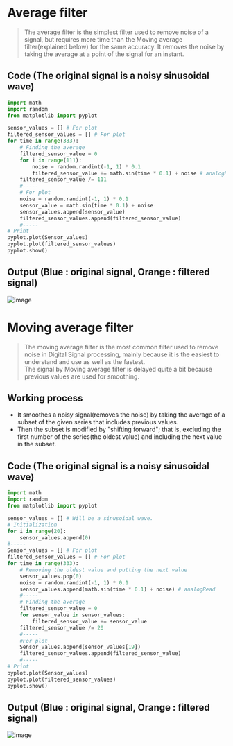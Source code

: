 # Average filter
>The average filter is the simplest filter used to remove noise of a signal, but requires more time than the Moving average filter(explained below) for the same accuracy.
>It removes the noise by taking the average at a point of the signal for an instant.

## Code (The original signal is a noisy sinusoidal wave)
~~~Python
import math
import random
from matplotlib import pyplot

sensor_values = [] # For plot
filtered_sensor_values = [] # For plot
for time in range(333):
    # Finding the average
    filtered_sensor_value = 0
    for i in range(111):
        noise = random.randint(-1, 1) * 0.1
        filtered_sensor_value += math.sin(time * 0.1) + noise # analogRead
    filtered_sensor_value /= 111
    #-----
    # For plot
    noise = random.randint(-1, 1) * 0.1
    sensor_value = math.sin(time * 0.1) + noise
    sensor_values.append(sensor_value)
    filtered_sensor_values.append(filtered_sensor_value)
    #-----
# Print
pyplot.plot(Sensor_values)
pyplot.plot(filtered_sensor_values)
pyplot.show()
~~~

## Output (Blue : original signal, Orange : filtered signal)
![image](https://user-images.githubusercontent.com/67142421/153919200-7357fca3-f21b-4604-9abc-b13592d3a239.png)


# Moving average filter
>The moving average filter is the most common filter used to remove noise in Digital Signal processing, mainly because it is the easiest to understand and use as well as
>the fastest.<br>
>The signal by Moving average filter is delayed quite a bit because previous values are used for smoothing.

## Working process
* It smoothes a noisy signal(removes the noise) by taking the average of a subset of the given series that includes previous values.
* Then the subset is modified by "shifting forward"; that is, excluding the first number of the series(the oldest value) and including the next value in the subset.

## Code (The original signal is a noisy sinusoidal wave)
~~~Python
import math
import random
from matplotlib import pyplot

sensor_values = [] # Will be a sinusoidal wave.
# Initialization
for i in range(20):
    sensor_values.append(0)
#-----
Sensor_values = [] # For plot
filtered_sensor_values = [] # For plot
for time in range(333):
    # Removing the oldest value and putting the next value
    sensor_values.pop(0)
    noise = random.randint(-1, 1) * 0.1
    sensor_values.append(math.sin(time * 0.1) + noise) # analogRead
    #-----
    # Finding the average
    filtered_sensor_value = 0
    for sensor_value in sensor_values:
        filtered_sensor_value += sensor_value
    filtered_sensor_value /= 20
    #-----
    #For plot
    Sensor_values.append(sensor_values[19])
    filtered_sensor_values.append(filtered_sensor_value)
    #-----
# Print
pyplot.plot(Sensor_values)
pyplot.plot(filtered_sensor_values)
pyplot.show()
~~~

## Output (Blue : original signal, Orange : filtered signal)
![image](https://user-images.githubusercontent.com/67142421/153897055-c0b60f27-6aea-4e0c-80ea-3a636bd3747a.png)
